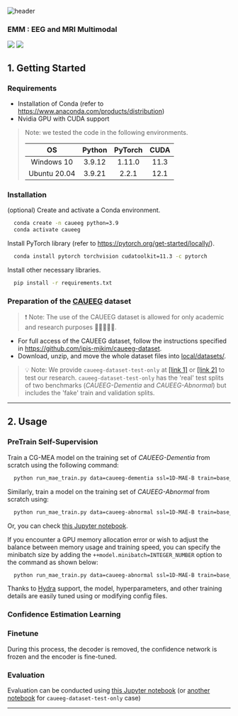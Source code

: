 ![header](https://capsule-render.vercel.app/api?type=Venom&color=gradient&height=200&text=EMM&fontSize=80)

### EMM : EEG and MRI Multimodal
<img src="https://img.shields.io/badge/Python-2B2728?style=plastic&logo=Python&logoColor=3776AB"/> <img src="https://img.shields.io/badge/PyTorch-2B2728?style=plastic&logo=PyTorch&logoColor=EE4C2C"/>


## 1. Getting Started

### Requirements

- Installation of Conda (refer to <https://www.anaconda.com/products/distribution>)
- Nvidia GPU with CUDA support

> Note: we tested the code in the following environments.
>
> |    **OS**    | **Python** | **PyTorch** | **CUDA** |
> |:------------:|:----------:|:-----------:|:--------:|
> |  Windows 10  |   3.9.12   |   1.11.0    |   11.3   |
> | Ubuntu 20.04 |   3.9.21   |    2.2.1    |   12.1   |

### Installation

(optional) Create and activate a Conda environment.

```bash
  conda create -n caueeg python=3.9
  conda activate caueeg
```

Install PyTorch library (refer to <https://pytorch.org/get-started/locally/>).

```bash
  conda install pytorch torchvision cudatoolkit=11.3 -c pytorch
```

Install other necessary libraries.

```bash
  pip install -r requirements.txt
```

### Preparation of the [CAUEEG](https://github.com/ipis-mjkim/caueeg-dataset) dataset

> ❗ Note: The use of the CAUEEG dataset is allowed for only academic and research purposes 👩‍🎓👨🏼‍🎓.

- For full access of the CAUEEG dataset, follow the instructions specified in <https://github.com/ipis-mjkim/caueeg-dataset>.
- Download, unzip, and move the whole dataset files into [local/datasets/](local/datasets/).

> 💡 Note: We provide `caueeg-dataset-test-only` at [[link 1]](https://drive.google.com/file/d/1P3CbLY7h9O1CoWEWsIZFbUKoGSRUkTA1/view?usp=sharing) or [[link 2]](http://naver.me/xzLCBwFp) to test our research. `caueeg-dataset-test-only` has the 'real' test splits of two benchmarks (*CAUEEG-Dementia* and *CAUEEG-Abnormal*) but includes the 'fake' train and validation splits.

---

## 2. Usage

### PreTrain Self-Supervision

Train a CG-MEA model on the training set of *CAUEEG-Dementia* from scratch using the following command:

```bash
  python run_mae_train.py data=caueeg-dementia ssl=1D-MAE-B train=base_train
```

Similarly, train a model on the training set of *CAUEEG-Abnormal* from scratch using:

```bash
  python run_mae_train.py data=caueeg-abnormal ssl=1D-MAE-B train=base_train
```

Or, you can check [this Jupyter notebook](notebook/06_Pretrain_Self_Supervision_MAE.ipynb).

If you encounter a GPU memory allocation error or wish to adjust the balance between memory usage and training speed, you can specify the minibatch size by adding the `++model.minibatch=INTEGER_NUMBER` option to the command as shown below:

```bash
  python run_mae_train.py data=caueeg-abnormal ssl=1D-MAE-B train=base_train ++model.minibatch=32
```

Thanks to [Hydra](https://hydra.cc/) support, the model, hyperparameters, and other training details are easily tuned using or modifying config files.

### Confidence Estimation Learning


### Finetune
During this process, the decoder is removed, the confidence network is frozen and the encoder is fine-tuned.

### Evaluation

Evaluation can be conducted using [this Jupyter notebook](notebook/03_Evaluate.ipynb) (or [another notebook](notebook/03_Evaluate_Test_Only.ipynb) for `caueeg-dataset-test-only` case)


---
